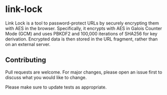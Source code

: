 # link-lock

Link Lock is a tool to password-protect URLs by securely encrypting them with AES in the browser. Specifically, it encrypts with AES in Galois Counter Mode (GCM) and uses PBKDF2 and 100,000 iterations of SHA256 for key derivation. Encrypted data is then stored in the URL fragment, rather than on an external server.

## Contributing

Pull requests are welcome. For major changes, please open an issue first to discuss what you would like to change.

Please make sure to update tests as appropriate.
